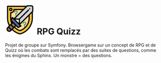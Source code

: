 # ![](public/assets/img/rpgquizz.png) RPG Quizz 


Projet de groupe sur Symfony.
Browsergame sur un concept de RPG et de Quizz où les combats sont remplacés par des suites de questions, comme les énigmes du Sphinx.
Un monstre = des questions.

